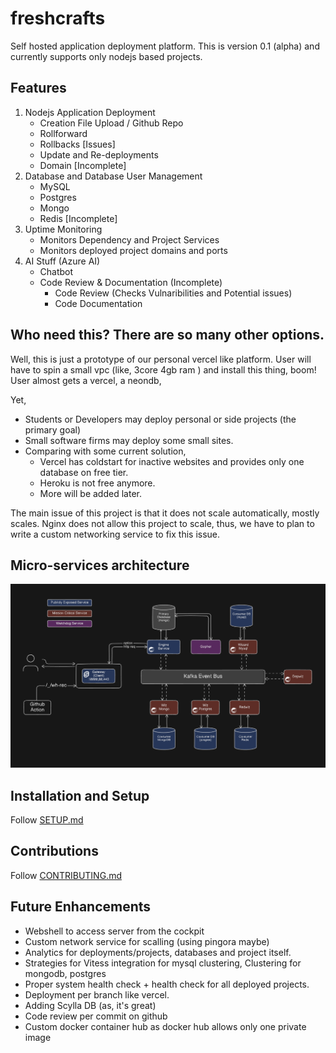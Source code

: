 # freshcrafts

Self hosted application deployment platform. This is version 0.1 (alpha) and currently supports only nodejs based projects. 



## Features

1. Nodejs Application Deployment
    - Creation File Upload / Github Repo
    - Rollforward
    - Rollbacks [Issues]
    - Update and Re-deployments 
    - Domain [Incomplete]
2. Database and Database User Management
    - MySQL
    - Postgres
    - Mongo
    - Redis [Incomplete]
3. Uptime Monitoring
    - Monitors Dependency and Project Services
    - Monitors deployed project domains and ports
4. AI Stuff (Azure AI)
    - Chatbot 
    - Code Review & Documentation (Incomplete)
        - Code Review (Checks Vulnaribilities and Potential issues)
        - Code Documentation




## Who need this? There are so many other options. 

Well, this is just a prototype of our personal vercel like platform. User will have to spin a small vpc (like, 3core 4gb ram ) and install this thing, boom! User almost gets a vercel, a neondb, 

Yet,
- Students or Developers may deploy personal or side projects (the primary goal)
- Small software firms may deploy some small sites.
- Comparing with some current solution,
    - Vercel has coldstart for inactive websites and provides only one database on free tier. 
    - Heroku is not free anymore.
    - More will be added later.

The main issue of this project is that it does not scale automatically, mostly scales. Nginx does not allow this project to scale, thus, we have to plan to write a custom networking service to fix this issue.  



## Micro-services architecture 

<img src="cli/assets//microservice-architecture-design.png">


## Installation and Setup

Follow [SETUP.md](SETUP.md)

## Contributions
Follow [CONTRIBUTING.md](CONTRIBUTING.md)

## Future Enhancements
- Webshell to access server from the cockpit
- Custom network service for scalling (using pingora maybe)
- Analytics for deployments/projects, databases and project itself. 
- Strategies for Vitess integration for mysql clustering, Clustering for mongodb, postgres
- Proper system health check + health check for all deployed projects.
- Deployment per branch like vercel.
- Adding Scylla DB (as, it's great)
- Code review per commit on github
- Custom docker container hub as docker hub allows only one private image
